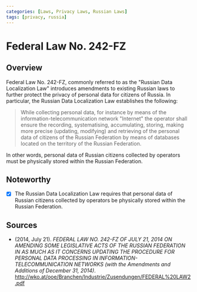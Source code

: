 ```yaml
---
categories: [Laws, Privacy Laws, Russian Laws]
tags: [privacy, russia]
---
```


# Federal Law No. 242-FZ

## Overview

Federal Law No. 242-FZ, commonly referred to as the "Russian Data Localization Law" introduces amendments to existing Russian laws to further protect the privacy of personal data for citizens of Russia. In particular, the Russian Data Localization Law establishes the following:

> While collecting personal data, for instance by means of the information-telecommunication network "Internet" the operator shall ensure the recording, systematising, accumulating, storing, making more precise (updating, modifying) and retrieving of the personal data of citizens of the Russian Federation by means of databases located on the territory of the Russian Federation.

In other words, personal data of Russian citizens collected by operators must be physically stored within the Russian Federation.

## Noteworthy

- [x] The Russian Data Localization Law requires that personal data of Russian citizens collected by operators be physically stored within the Russian Federation.

## Sources

- (2014, July 21). *FEDERAL LAW NO. 242-FZ OF JULY 21, 2014 ON AMENDING SOME LEGISLATIVE ACTS OF THE RUSSIAN FEDERATION IN AS MUCH AS IT CONCERNS UPDATING THE PROCEDURE FOR PERSONAL DATA PROCESSING IN INFORMATION-TELECOMMUNICATION NETWORKS (with the Amendments and Additions of December 31, 2014)*. http://wko.at/ooe/Branchen/Industrie/Zusendungen/FEDERAL%20LAW2.pdf